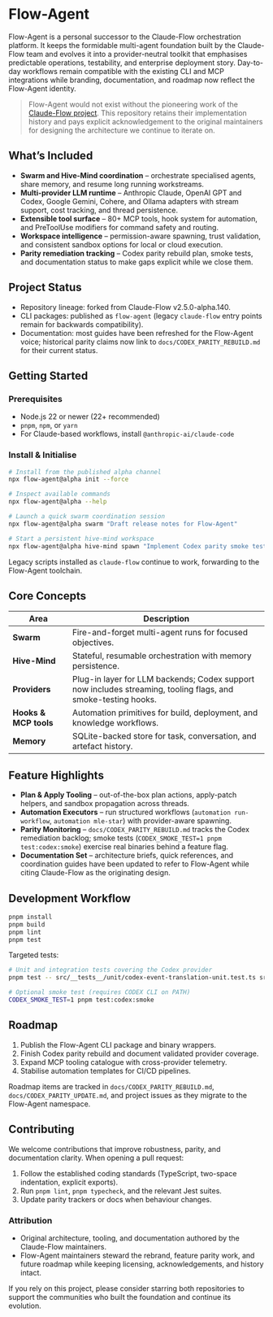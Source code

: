 # Flow-Agent

Flow-Agent is a personal successor to the Claude-Flow orchestration platform. It keeps the formidable multi-agent foundation built by the Claude-Flow team and evolves it into a provider-neutral toolkit that emphasises predictable operations, testability, and enterprise deployment story. Day-to-day workflows remain compatible with the existing CLI and MCP integrations while branding, documentation, and roadmap now reflect the Flow-Agent identity.

> Flow-Agent would not exist without the pioneering work of the [Claude-Flow project](https://github.com/ruvnet/claude-flow). This repository retains their implementation history and pays explicit acknowledgement to the original maintainers for designing the architecture we continue to iterate on.

## What’s Included

- **Swarm and Hive-Mind coordination** – orchestrate specialised agents, share memory, and resume long running workstreams.
- **Multi-provider LLM runtime** – Anthropic Claude, OpenAI GPT and Codex, Google Gemini, Cohere, and Ollama adapters with stream support, cost tracking, and thread persistence.
- **Extensible tool surface** – 80+ MCP tools, hook system for automation, and PreToolUse modifiers for command safety and routing.
- **Workspace intelligence** – permission-aware spawning, trust validation, and consistent sandbox options for local or cloud execution.
- **Parity remediation tracking** – Codex parity rebuild plan, smoke tests, and documentation status to make gaps explicit while we close them.

## Project Status

- Repository lineage: forked from Claude-Flow v2.5.0-alpha.140.
- CLI packages: published as `flow-agent` (legacy `claude-flow` entry points remain for backwards compatibility).
- Documentation: most guides have been refreshed for the Flow-Agent voice; historical parity claims now link to `docs/CODEX_PARITY_REBUILD.md` for their current status.

## Getting Started

### Prerequisites

- Node.js 22 or newer (22+ recommended)
- `pnpm`, `npm`, or `yarn`
- For Claude-based workflows, install `@anthropic-ai/claude-code`

### Install & Initialise

```bash
# Install from the published alpha channel
npx flow-agent@alpha init --force

# Inspect available commands
npx flow-agent@alpha --help

# Launch a quick swarm coordination session
npx flow-agent@alpha swarm "Draft release notes for Flow-Agent"

# Start a persistent hive-mind workspace
npx flow-agent@alpha hive-mind spawn "Implement Codex parity smoke tests" --claude
```

Legacy scripts installed as `claude-flow` continue to work, forwarding to the Flow-Agent toolchain.

## Core Concepts

| Area | Description |
|------|-------------|
| **Swarm** | Fire-and-forget multi-agent runs for focused objectives. |
| **Hive-Mind** | Stateful, resumable orchestration with memory persistence. |
| **Providers** | Plug-in layer for LLM backends; Codex support now includes streaming, tooling flags, and smoke-testing hooks. |
| **Hooks & MCP tools** | Automation primitives for build, deployment, and knowledge workflows. |
| **Memory** | SQLite-backed store for task, conversation, and artefact history. |

## Feature Highlights

- **Plan & Apply Tooling** – out-of-the-box plan actions, apply-patch helpers, and sandbox propagation across threads.
- **Automation Executors** – run structured workflows (`automation run-workflow`, `automation mle-star`) with provider-aware spawning.
- **Parity Monitoring** – `docs/CODEX_PARITY_REBUILD.md` tracks the Codex remediation backlog; smoke tests (`CODEX_SMOKE_TEST=1 pnpm test:codex:smoke`) exercise real binaries behind a feature flag.
- **Documentation Set** – architecture briefs, quick references, and coordination guides have been updated to refer to Flow-Agent while citing Claude-Flow as the originating design.

## Development Workflow

```bash
pnpm install
pnpm build
pnpm lint
pnpm test
```

Targeted tests:

```bash
# Unit and integration tests covering the Codex provider
pnpm test -- src/__tests__/unit/codex-event-translation-unit.test.ts src/__tests__/integration/codex-provider-integration.test.js

# Optional smoke test (requires CODEX CLI on PATH)
CODEX_SMOKE_TEST=1 pnpm test:codex:smoke
```

## Roadmap

1. Publish the Flow-Agent CLI package and binary wrappers.
2. Finish Codex parity rebuild and document validated provider coverage.
3. Expand MCP tooling catalogue with cross-provider telemetry.
4. Stabilise automation templates for CI/CD pipelines.

Roadmap items are tracked in `docs/CODEX_PARITY_REBUILD.md`, `docs/CODEX_PARITY_UPDATE.md`, and project issues as they migrate to the Flow-Agent namespace.

## Contributing

We welcome contributions that improve robustness, parity, and documentation clarity. When opening a pull request:

1. Follow the established coding standards (TypeScript, two-space indentation, explicit exports).
2. Run `pnpm lint`, `pnpm typecheck`, and the relevant Jest suites.
3. Update parity trackers or docs when behaviour changes.

### Attribution

- Original architecture, tooling, and documentation authored by the Claude-Flow maintainers.
- Flow-Agent maintainers steward the rebrand, feature parity work, and future roadmap while keeping licensing, acknowledgements, and history intact.

If you rely on this project, please consider starring both repositories to support the communities who built the foundation and continue its evolution.
